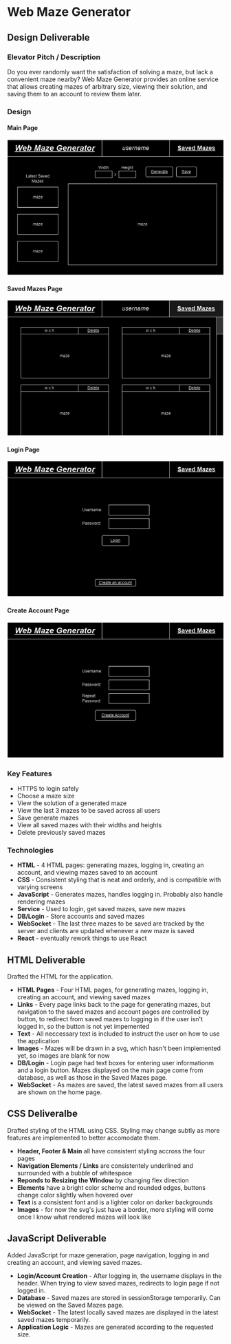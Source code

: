 # Web Maze Generator
## Design Deliverable
### Elevator Pitch / Description
Do you ever randomly want the satisfaction of solving a maze, but lack a convenient maze nearby? Web Maze Generator provides an online service that allows creating mazes of arbitrary size, viewing their solution, and saving them to an account to review them later.
### Design
#### Main Page
![Main Page Design](/layout/WebMazeGeneratorMainPage.png)
#### Saved Mazes Page
![Saved Mazes Design](/layout/WebMazeGeneratorSavedPage.png)
#### Login Page
![Login Page Design](/layout/WebMazeGeneratorLoginPage.png)
#### Create Account Page
![Create Account Design](/layout/WebMazeGeneratorCreateAccountPage.png)
### Key Features
- HTTPS to login safely
- Choose a maze size
- View the solution of a generated maze
- View the last 3 mazes to be saved across all users
- Save generate mazes
- View all saved mazes with their widths and heights
- Delete previously saved mazes
### Technologies
- **HTML** - 4 HTML pages: generating mazes, logging in, creating an account, and viewing mazes saved to an account
- **CSS** - Consistent styling that is neat and orderly, and is compatible with varying screens
- **JavaScript** - Generates mazes, handles logging in. Probably also handle rendering mazes
- **Service** - Used to login, get saved mazes, save new mazes
- **DB/Login** - Store accounts and saved mazes
- **WebSocket** - The last three mazes to be saved are tracked by the server and clients are updated whenever a new maze is saved
- **React** - eventually rework things to use React
## HTML Deliverable
Drafted the HTML for the application.
- **HTML Pages** - Four HTML pages, for generating mazes, logging in, creating an account, and viewing saved mazes
- **Links** - Every page links back to the page for generating mazes, but navigation to the saved mazes and account pages are controlled by button, to redirect from saved mazes to logging in if the user isn't logged in, so the button is not yet impemented
- **Text** - All neccessary text is included to instruct the user on how to use the application
- **Images** - Mazes will be drawn in a svg, which hasn't been implemented yet, so images are blank for now
- **DB/Login** - Login page had text boxes for entering user informationm and a login button. Mazes displayed on the main page come from database, as well as those in the Saved Mazes page.
- **WebSocket** - As mazes are saved, the latest saved mazes from all users are shown on the home page.
## CSS Deliveralbe
Drafted styling of the HTML using CSS. Styling may change subtly as more features are implemented to better accomodate them.
- **Header, Footer & Main** all have consistent styling accross the four pages
- **Navigation Elements / Links** are consistentely underlined and surrounded with a bubble of whitespace
- **Reponds to Resizing the Window** by changing flex direction
- **Elements** have a bright color scheme and rounded edges, buttons change color slightly when hovered over
- **Text** is a consistent font and is a lighter color on darker backgrounds
- **Images** - for now the svg's just have a border, more styling will come once I know what rendered mazes will look like
## JavaScript Deliverable
Added JavaScript for maze generation, page navigation, logging in and creating an account, and viewing saved mazes.
- **Login/Account Creation** - After logging in, the username displays in the header. When trying to view saved mazes, redirects to login page if not logged in.
- **Database** - Saved mazes are stored in sessionStorage temporarily. Can be viewed on the Saved Mazes page.
- **WebSocket** - The latest locally saved mazes are displayed in the latest saved mazes temporarily.
- **Application Logic** - Mazes are generated according to the requested size.
